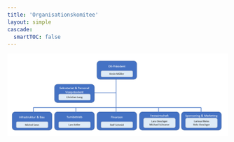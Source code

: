 ```yaml
---
title: 'Organisationskomitee'
layout: simple
cascade:
  smartTOC: false
---
```


![Organigramm](organigramm.png)
